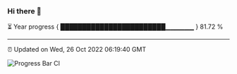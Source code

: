 ### Hi there 👋

⏳ Year progress { ████████████████████████▁▁▁▁▁▁ } 81.72 %

---

⏰ Updated on Wed, 26 Oct 2022 06:19:40 GMT

![Progress Bar CI](https://github.com/liununu/liununu/workflows/Progress%20Bar%20CI/badge.svg)

